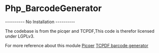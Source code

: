 # Php_BarcodeGenerator

---------- No Installation ----------

The codebase is from the picqer and TCPDF,This code is therefor licensed under LGPLv3.


For more reference about this module
<a href="https://github.com/picqer/php-barcode-generator">Picqer</a>
<a href="https://github.com/tecnickcom/TCPDF">TCPDF barcode generator</a>
